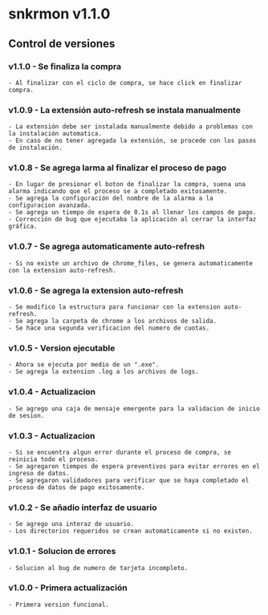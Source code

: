 # snkrmon v1.1.0
## Control de versiones
### v1.1.0 - Se finaliza la compra
    - Al finalizar con el ciclo de compra, se hace click en finalizar compra.
### v1.0.9 - La extensión auto-refresh se instala manualmente
    - La extensión debe ser instalada manualmente debido a problemas con la instalación automatica.
    - En caso de no tener agregada la extensión, se procede con los pasos de instalación.
### v1.0.8 - Se agrega larma al finalizar el proceso de pago
    - En lugar de presionar el boton de finalizar la compra, suena una alarma indicando que el proceso se a completado exitosamente.
    - Se agrega la configuración del nombre de la alarma a la configuracion avanzada.
    - Se agrega un tiempo de espera de 0.1s al llenar los campos de pago.
    - Corrección de bug que ejecutaba la aplicación al cerrar la interfaz gráfica.
### v1.0.7 - Se agrega automaticamente auto-refresh
    - Si no existe un archivo de chrome_files, se genera automaticamente con la extension auto-refresh.
### v1.0.6 - Se agrega la extension auto-refresh
    - Se modifico la estructura para funcionar con la extension auto-refresh.
    - Se agrega la carpeta de chrome a los archivos de salida.
    - Se hace una segunda verificacion del numero de cuotas.
### v1.0.5 - Version ejecutable
    - Ahora se ejecuta por medio de un ".exe".
    - Se agrega la extension .log a los archivos de logs.
### v1.0.4 - Actualizacion
    - Se agrego una caja de mensaje emergente para la validacion de inicio de sesion.
### v1.0.3 - Actualizacion
    - Si se encuentra algun error durante el proceso de compra, se reinicia todo el proceso.
    - Se agregaron tiempos de espera preventivos para evitar errores en el ingreso de datos.
    - Se agregaron validadores para verificar que se haya completado el proceso de datos de pago exitosamente.
### v1.0.2 - Se añadio interfaz de usuario
    - Se agrego una interaz de usuario.
    - Los directorios requeridos se crean automaticamente si no existen.
### v1.0.1 - Solucion de errores
    - Solucion al bug de numero de tarjeta incompleto.
### v1.0.0 - Primera actualización
    - Primera version funcional.
